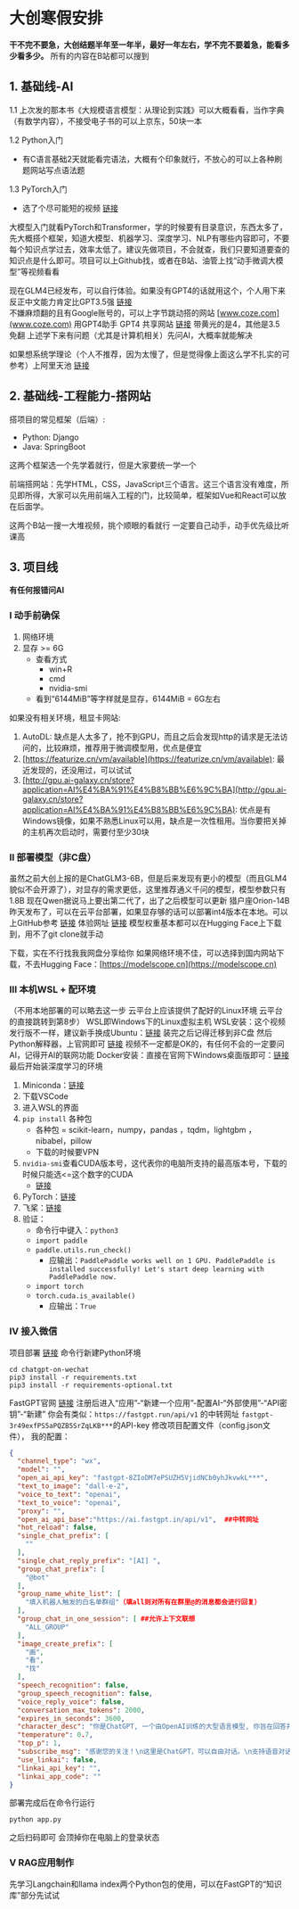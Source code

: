 # 大创寒假安排

**干不完不要急，大创结题半年至一年半，最好一年左右，学不完不要着急，能看多少看多少。**
所有的内容在B站都可以搜到

## 1. 基础线-AI

1.1 上次发的那本书《大规模语言模型：从理论到实践》可以大概看看，当作字典（有数学内容），不接受电子书的可以上京东，50块一本

1.2 Python入门
   - 有C语言基础2天就能看完语法，大概有个印象就行，不放心的可以上各种刷题网站写点语法题

1.3 PyTorch入门
   - 选了个尽可能短的视频 [链接](https://www.bilibili.com/video/BV1aT41147p2/?spm_id_from=333.999.0.0)

大模型入门就看PyTorch和Transformer，学的时候要有目录意识，东西太多了，先大概搭个框架，知道大模型、机器学习、深度学习、NLP有哪些内容即可，不要每个知识点学过去，效率太低了。建议先做项目，不会就查，我们只要知道要查的知识点是什么即可。项目可以上Github找，或者在B站、油管上找“动手微调大模型”等视频看看

现在GLM4已经发布，可以自行体验。如果没有GPT4的话就用这个，个人用下来反正中文能力肯定比GPT3.5强 [链接](https://chatglm.cn/main/alltoolsdetail)  
不嫌麻烦翻的且有Google账号的，可以上字节跳动搭的网站 [www.coze.com](www.coze.com) 用GPT4助手
GPT4 共享网站 [链接](https://chat-shared3.zhile.io/shared.html?v=2)  带黄光的是4，其他是3.5 免翻
上述学下来有问题（尤其是计算机相关）先问AI，大概率就能解决

如果想系统学理论（个人不推荐，因为太慢了，但是觉得像上面这么学不扎实的可参考）上阿里天池 [链接](https://tianchi.aliyun.com/course?spm=a2c22.27080692.J_3941670930.8.31fe5699DDrQrf)

## 2. 基础线-工程能力-搭网站

搭项目的常见框架（后端）:
- Python: Django   
- Java: SpringBoot

这两个框架选一个先学着就行，但是大家要统一学一个

前端搭网站：先学HTML，CSS，JavaScript三个语言。这三个语言没有难度，所见即所得，大家可以先用前端入工程的门，比较简单，框架如Vue和React可以放在后面学。

这两个B站一搜一大堆视频，挑个顺眼的看就行
一定要自己动手，动手优先级比听课高

## 3. 项目线

**有任何报错问AI**

### Ⅰ 动手前确保
1. 网络环境
2. 显存 >= 6G 
   - 查看方式
     - win+R
     - cmd
     - nvidia-smi
   - 看到“6144MiB”等字样就是显存，6144MiB = 6G左右

如果没有相关环境，租显卡网站:
1. AutoDL: 缺点是人太多了，抢不到GPU，而且之后会发现http的请求是无法访问的，比较麻烦，推荐用于微调模型用，优点是便宜
2. [https://featurize.cn/vm/available](https://featurize.cn/vm/available): 最近发现的，还没用过，可以试试
3. [http://gpu.ai-galaxy.cn/store?application=AI%E4%BA%91%E4%B8%BB%E6%9C%BA](http://gpu.ai-galaxy.cn/store?application=AI%E4%BA%91%E4%B8%BB%E6%9C%BA): 优点是有Windows镜像，如果不熟悉Linux可以用，缺点是一次性租用。当你要把关掉的主机再次启动时，需要付至少30块

### Ⅱ 部署模型（非C盘）

虽然之前大创上报的是ChatGLM3-6B，但是后来发现有更小的模型（而且GLM4貌似不会开源了），对显存的需求更低，这里推荐通义千问的模型，模型参数只有1.8B 
现在Qwen据说马上要出第二代了，出了之后模型可以更新
猎户座Orion-14B昨天发布了，可以在云平台部署，如果显存够的话可以部署int4版本在本地。可以上GitHub参考 [链接](https://github.com/OrionStarAI/Orion?tab=readme-ov-file)
体验网址 [链接](https://modelscope.cn/studios/OrionStarAI/Orion-14B-App-Demo/summary)
模型权重基本都可以在Hugging Face上下载到，用不了git clone就手动

下载，实在不行找我我网盘分享给你
如果网络环境不佳，可以选择到国内网站下载，不去Hugging Face：[https://modelscope.cn](https://modelscope.cn)

### Ⅲ 本机WSL + 配环境

（不用本地部署的可以略去这一步  云平台上应该提供了配好的Linux环境   云平台的直接跳转到第8步）
WSL即Windows下的Linux虚拟主机
WSL安装：这个视频发行版不一样，建议新手换成Ubuntu：[链接](https://www.bilibili.com/video/BV1Fx4y1j7yy/?spm_id_from=333.337.search-card.all.click&vd_source=b6823bc44ae781b7c43717114fe04aad)
装完之后记得迁移到非C盘
然后Python解释器，上官网即可 [链接](https://www.bilibili.com/video/BV1ok4y1t7XC/?spm_id_from=333.337.search-card.all.click&vd_source=b6823bc44ae781b7c43717114fe04aad)
视频不一定都是OK的，有任何不会的一定要问AI，记得开AI的联网功能
Docker安装：直接在官网下Windows桌面版即可：[链接](https://docs.docker.com/desktop/install/windows-install/)
最后开始装深度学习的环境
1. Miniconda：[链接](https://repo.anaconda.com/miniconda/Miniconda3-latest-Windows-x86_64.exe)
2. 下载VSCode
3. 进入WSL的界面
4. `pip install` 各种包
   - 各种包 = scikit-learn，numpy，pandas ，tqdm，lightgbm ，nibabel，pillow
   - 下载的时候要VPN
5. `nvidia-smi`查看CUDA版本号，这代表你的电脑所支持的最高版本号，下载的时候只能选<=这个数字的CUDA
   - [链接](https://www.bilibili.com/video/BV1dd4y1k7Ru/?spm_id_from=333.337.search-card.all.click&vd_source=b6823bc44ae781b7c43717114fe04aad)
6. PyTorch：[链接](https://pytorch.org/get-started/locally/)
7. 飞桨：[链接](https://www.paddlepaddle.org.cn)
8. 验证：
   - 命令行中键入：`python3`
   - `import paddle`
   - `paddle.utils.run_check()`
     - 应输出：`PaddlePaddle works well on 1 GPU. PaddlePaddle is installed successfully! Let's start deep learning with PaddlePaddle now.`
   - `import torch`
   - `torch.cuda.is_available()`
     - 应输出：`True`

### Ⅳ 接入微信

项目部署 [链接](https://github.com/zhayujie/chatgpt-on-wechat)
命令行新建Python环境 
```
cd chatgpt-on-wechat
pip3 install -r requirements.txt
pip3 install -r requirements-optional.txt
```
FastGPT官网 [链接](https://fastgpt.run/?hiId=64e84f9a1d45b666f8994d56)
注册后进入“应用”-“新建一个应用”-配置AI-“外部使用”-“API密钥”-“新建”
你会有类似：`https://fastgpt.run/api/v1` 的中转网址
`fastgpt-3r49exfPS5aPQZB5SrZqLKB***`的API-key
修改项目配置文件（config.json文件），
我的配置：
```json
{
  "channel_type": "wx",
  "model": "",
  "open_ai_api_key": "fastgpt-8ZIoDM7ePSUZH5VjidNCb0yhJkvwkL***",
  "text_to_image": "dall-e-2",
  "voice_to_text": "openai",
  "text_to_voice": "openai",
  "proxy": "",
  "open_ai_api_base":"https://ai.fastgpt.in/api/v1",  ##中转网址
  "hot_reload": false,
  "single_chat_prefix": [
    ""
  ],
  "single_chat_reply_prefix": "[AI] ",
  "group_chat_prefix": [
    "@bot"
  ],
  "group_name_white_list": [
    "填入机器人触发的白名单群组"（填all则对所有在群里@的消息都会进行回复）
  ],
  "group_chat_in_one_session": [ ##允许上下文联想
    "ALL_GROUP"
  ],
  "image_create_prefix": [
    "画",
    "看",
    "找"
  ],
  "speech_recognition": false,
  "group_speech_recognition": false,
  "voice_reply_voice": false,
  "conversation_max_tokens": 2000,
  "expires_in_seconds": 3600,
  "character_desc": "你是ChatGPT, 一个由OpenAI训练的大型语言模型, 你旨在回答并解决人们的任何问题，并且可以使用多种语言与人交流。",
  "temperature": 0.7,
  "top_p": 1,
  "subscribe_msg": "感谢您的关注！\n这里是ChatGPT，可以自由对话。\n支持语音对话。\n支持图片输入。\n支持图片输出，画字开头的消息将按要求创作图片。\n支持tool、角色扮演和文字冒险等丰富的插件。\n输入{trigger_prefix}#help 查看详细指令。",
  "use_linkai": false,
  "linkai_api_key": "",
  "linkai_app_code": ""
}    
```

部署完成后在命令行运行
```
python app.py
```
之后扫码即可
会顶掉你在电脑上的登录状态

### Ⅴ RAG应用制作

先学习Langchain和llama index两个Python包的使用，可以在FastGPT的“知识库”部分先试试
